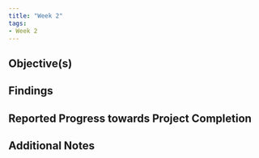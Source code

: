 ```yaml
---
title: "Week 2"
tags:
- Week 2
---
```


## Objective(s)



## Findings



## Reported Progress towards Project Completion



## Additional Notes

